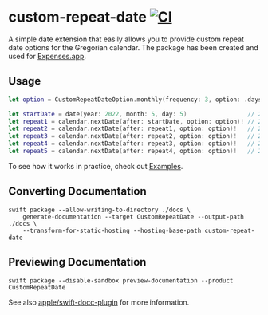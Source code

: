 # custom-repeat-date [![CI](https://github.com/pixyzehn/custom-repeat-date/actions/workflows/ci.yml/badge.svg)](https://github.com/pixyzehn/custom-repeat-date/actions/workflows/ci.yml)

A simple date extension that easily allows you to provide custom repeat date options for the Gregorian calendar. The package has been created and used for [Expenses.app](https://getexpenses.app).

## Usage

```swift
let option = CustomRepeatDateOption.monthly(frequency: 3, option: .daysOfWeek(weekdayOrdinal: .second, weekday: .tuesday))

let startDate = date(year: 2022, month: 5, day: 5)                 // 2022-05-05 22:22:22 +0000
let repeat1 = calendar.nextDate(after: startDate, option: option)! // 2022-05-10 22:22:22 +0000
let repeat2 = calendar.nextDate(after: repeat1, option: option)!   // 2022-08-09 22:22:22 +0000
let repeat3 = calendar.nextDate(after: repeat2, option: option)!   // 2022-11-08 22:22:22 +0000
let repeat4 = calendar.nextDate(after: repeat3, option: option)!   // 2023-02-14 22:22:22 +0000
let repeat5 = calendar.nextDate(after: repeat4, option: option)!   // 2023-05-09 22:22:22 +0000
```

To see how it works in practice, check out [Examples](./Examples).

## Converting Documentation

```shell
swift package --allow-writing-to-directory ./docs \
    generate-documentation --target CustomRepeatDate --output-path ./docs \
    --transform-for-static-hosting --hosting-base-path custom-repeat-date
```

## Previewing Documentation

```shell
swift package --disable-sandbox preview-documentation --product CustomRepeatDate
```

See also [apple/swift-docc-plugin](https://github.com/apple/swift-docc-plugin) for more information.
